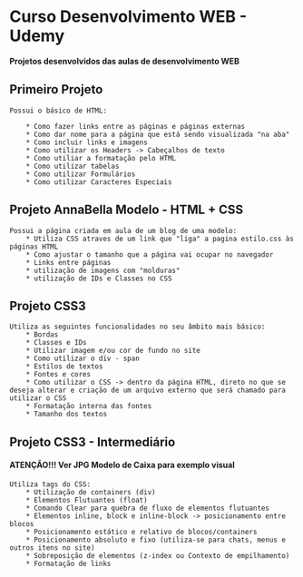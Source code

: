 # Curso Desenvolvimento WEB - Udemy
**Projetos desenvolvidos das aulas de desenvolvimento WEB**


## Primeiro Projeto
    Possui o básico de HTML: 

        * Como fazer links entre as páginas e páginas externas
        * Como dar nome para a página que está sendo visualizada "na aba"
        * Como incluir links e imagens
        * Como utilizar os Headers -> Cabeçalhos de texto
        * Como utiliar a formatação pelo HTML
        * Como utilizar tabelas
        * Como utilizar Formulários
        * Como utilizar Caracteres Especiais


## Projeto AnnaBella Modelo - HTML + CSS
    Possui a página criada em aula de um blog de uma modelo:
        * Utiliza CSS atraves de um link que "liga" a pagina estilo.css às páginas HTML
        * Como ajustar o tamanho que a página vai ocupar no navegador
        * Links entre páginas
        * utilização de imagens com "molduras"
        * utilização de IDs e Classes no CSS

## Projeto CSS3
    Utiliza as seguintes funcionalidades no seu âmbito mais básico:
        * Bordas
        * Classes e IDs
        * Utilizar imagem e/ou cor de fundo no site
        * Como utilizar o div - span
        * Estilos de textos
        * Fontes e cores
        * Como utilizar o CSS -> dentro da página HTML, direto no que se deseja alterar e criação de um arquivo externo que será chamado para utilizar o CSS
        * Formatação interna das fontes
        * Tamanho dos textos

## Projeto CSS3 - Intermediário
   ####  ATENÇÃO!!! Ver JPG Modelo de Caixa para exemplo visual
    Utiliza tags do CSS:    
        * Utilização de containers (div)
        * Elementos Flutuantes (float)
        * Comando Clear para quebra de fluxo de elementos flutuantes
        * Elementos inline, block e inline-block -> posicionamento entre blocos
        * Posicionamento estático e relativo de blocos/containers
        * Posicionamento absoluto e fixo (utiliza-se para chats, menus e outros itens no site)
        * Sobreposição de elementos (z-index ou Contexto de empilhamento)
        * Formatação de links